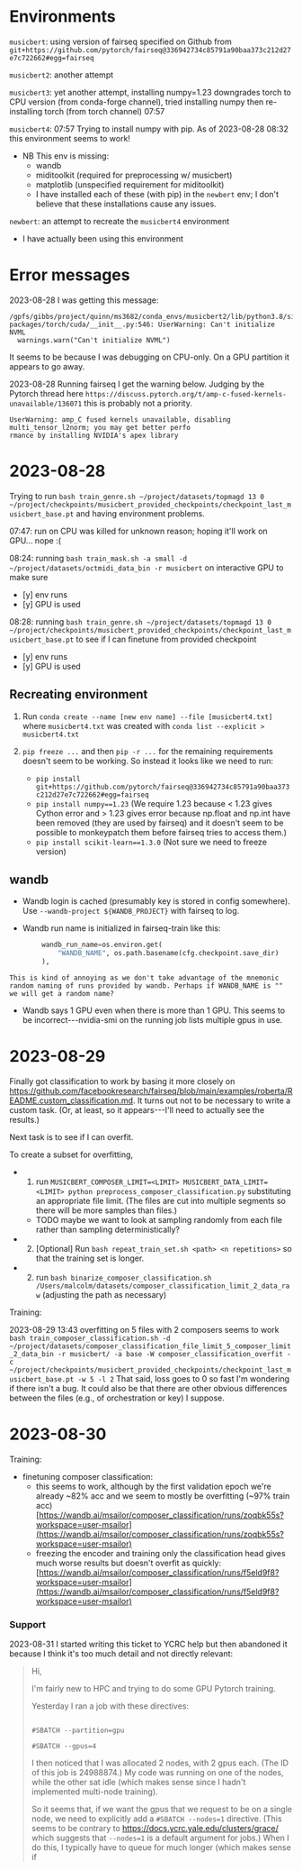 # Environments

`musicbert`: using version of fairseq specified on Github from `git+https://github.com/pytorch/fairseq@336942734c85791a90baa373c212d27e7c722662#egg=fairseq`

`musicbert2`: another attempt

`musicbert3`: yet another attempt, installing numpy=1.23 downgrades torch to CPU version (from conda-forge channel), tried installing numpy then re-installing torch (from torch channel) 07:57

`musicbert4`: 07:57 Trying to install numpy with pip. As of 2023-08-28 08:32 this environment seems to work! 
- NB This env is missing:
    - wandb
    - miditoolkit (required for preprocessing w/ musicbert)
    - matplotlib (unspecified requirement for miditoolkit)
    - I have installed each of these (with pip) in the `newbert` env; I don't believe that these installations cause any issues.

`newbert`: an attempt to recreate the `musicbert4` environment
- I have actually been using this environment

# Error messages

2023-08-28 I was getting this message:
```
/gpfs/gibbs/project/quinn/ms3682/conda_envs/musicbert2/lib/python3.8/site-packages/torch/cuda/__init__.py:546: UserWarning: Can't initialize NVML
  warnings.warn("Can't initialize NVML")
```
It seems to be because I was debugging on CPU-only. On a GPU partition it appears to go away.

2023-08-28 Running fairseq I get the warning below. Judging by the Pytorch thread here `https://discuss.pytorch.org/t/amp-c-fused-kernels-unavailable/136071` this is probably not a priority.
```
UserWarning: amp_C fused kernels unavailable, disabling multi_tensor_l2norm; you may get better perfo
rmance by installing NVIDIA's apex library
```

# 2023-08-28

Trying to run `bash train_genre.sh ~/project/datasets/topmagd 13 0 ~/project/checkpoints/musicbert_provided_checkpoints/checkpoint_last_musicbert_base.pt` and having environment problems.

07:47: run on CPU was killed for unknown reason; hoping it'll work on GPU... nope :(

08:24: running `bash train_mask.sh -a small -d ~/project/datasets/octmidi_data_bin -r musicbert` on interactive GPU to make sure
- [y] env runs
- [y] GPU is used

08:28: running `bash train_genre.sh ~/project/datasets/topmagd 13 0 ~/project/checkpoints/musicbert_provided_checkpoints/checkpoint_last_musicbert_base.pt` to see if I can finetune from provided checkpoint
- [y] env runs
- [y] GPU is used

## Recreating environment

1. Run `conda create --name [new env name] --file [musicbert4.txt]` where `musicbert4.txt` was created with `conda list --explicit > musicbert4.txt`

2. `pip freeze ...` and then `pip -r ...` for the remaining requirements doesn't seem to be working. So instead it looks like we need to run:
    - `pip install git+https://github.com/pytorch/fairseq@336942734c85791a90baa373c212d27e7c722662#egg=fairseq`
    - `pip install numpy==1.23` (We require 1.23 because < 1.23 gives Cython error and > 1.23 gives error because np.float and np.int have been removed (they are used by fairseq) and it doesn't seem to be possible to monkeypatch them before fairseq tries to access them.)
    - `pip install scikit-learn==1.3.0` (Not sure we need to freeze version)

## wandb

- Wandb login is cached (presumably key is stored in config somewhere). Use `--wandb-project ${WANDB_PROJECT}` with fairseq to log.

- Wandb run name is initialized in fairseq-train like this:
```python
        wandb_run_name=os.environ.get(
            "WANDB_NAME", os.path.basename(cfg.checkpoint.save_dir)
        ),
```
    This is kind of annoying as we don't take advantage of the mnemonic random naming of runs provided by wandb. Perhaps if WANDB_NAME is "" we will get a random name?

- Wandb says 1 GPU even when there is more than 1 GPU. This seems to be incorrect---nvidia-smi on the running job lists multiple gpus in use.


# 2023-08-29

Finally got classification to work by basing it more closely on https://github.com/facebookresearch/fairseq/blob/main/examples/roberta/README.custom_classification.md. It turns out not to be necessary to write a custom task. (Or, at least, so it appears---I'll need to actually see the results.)

Next task is to see if I can overfit.

To create a subset for overfitting,
- 1. run `MUSICBERT_COMPOSER_LIMIT=<LIMIT> MUSICBERT_DATA_LIMIT=<LIMIT> python preprocess_composer_classification.py` substituting an appropriate file limit. (The files are cut into multiple segments so there will be more samples than files.)
  - TODO maybe we want to look at sampling randomly from each file rather than sampling deterministically?
- 2. [Optional] Run `bash repeat_train_set.sh <path> <n repetitions>` so that the training set is longer.
- 2. run `bash binarize_composer_classification.sh /Users/malcolm/datasets/composer_classification_limit_2_data_raw` (adjusting the path as necessary)

Training:

2023-08-29 13:43 overfitting on 5 files with 2 composers seems to work
`bash train_composer_classification.sh -d ~/project/datasets/composer_classification_file_limit_5_composer_limit_2_data_bin -r musicbert/ -a base -W composer_classification_overfit -c ~/project/checkpoints/musicbert_provided_checkpoints/checkpoint_last_musicbert_base.pt -w 5 -l 2`
That said, loss goes to 0 so fast I'm wondering if there isn't a bug. It could also be that there are other obvious differences between the files (e.g., of orchestration or key) I suppose.

# 2023-08-30

Training:
- finetuning composer classification:
    - this seems to work, although by the first validation epoch we're already ~82% acc and we seem to mostly be overfitting (~97% train acc) [https://wandb.ai/msailor/composer_classification/runs/zoqbk55s?workspace=user-msailor](https://wandb.ai/msailor/composer_classification/runs/zoqbk55s?workspace=user-msailor)
    - freezing the encoder and training only the classification head gives much worse results but doesn't overfit as quickly: [https://wandb.ai/msailor/composer_classification/runs/f5eld9f8?workspace=user-msailor](https://wandb.ai/msailor/composer_classification/runs/f5eld9f8?workspace=user-msailor)



### Support

2023-08-31 I started writing this ticket to YCRC help but then abandoned it because I think it's too much detail and not directly relevant:

> Hi,
> 
> I'm fairly new to HPC and trying to do some GPU Pytorch training.
> 
> 
> 
> Yesterday I ran a job with these directives:
> ```
> 
> #SBATCH --partition=gpu
> 
> #SBATCH --gpus=4
> 
> ```
> 
> I then noticed that I was allocated 2 nodes, with 2 gpus each. (The ID of this job is 24988874.) My code was running on one of the nodes, while the other sat idle (which makes sense since I hadn't implemented multi-node training).
> 
> 
> So it seems that, if we want the gpus that we request to be on a single node, we need to explicitly add a `#SBATCH --nodes=1` directive. (This seems to be contrary to https://docs.ycrc.yale.edu/clusters/grace/ which suggests that `--nodes=1` is a default argument for jobs.) When I do this, I typically have to queue for much longer (which makes sense if 
